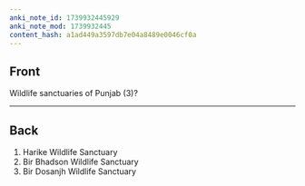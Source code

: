 ```yaml
---
anki_note_id: 1739932445929
anki_note_mod: 1739932445
content_hash: a1ad449a3597db7e04a8489e0046cf0a
---
```


## Front

Wildlife sanctuaries of Punjab (3)?

<hr/>

## Back

1. Harike Wildlife Sanctuary  
2. Bir Bhadson Wildlife Sanctuary  
3. Bir Dosanjh Wildlife Sanctuary